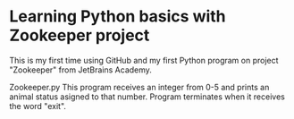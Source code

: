 # Learning Python basics with Zookeeper project

This is my first time using GitHub and my first Python program on project "Zookeeper" from JetBrains Academy.

Zookeeper.py
This program receives an integer from 0-5 and prints an animal status asigned to that number. Program terminates when it receives the word "exit".